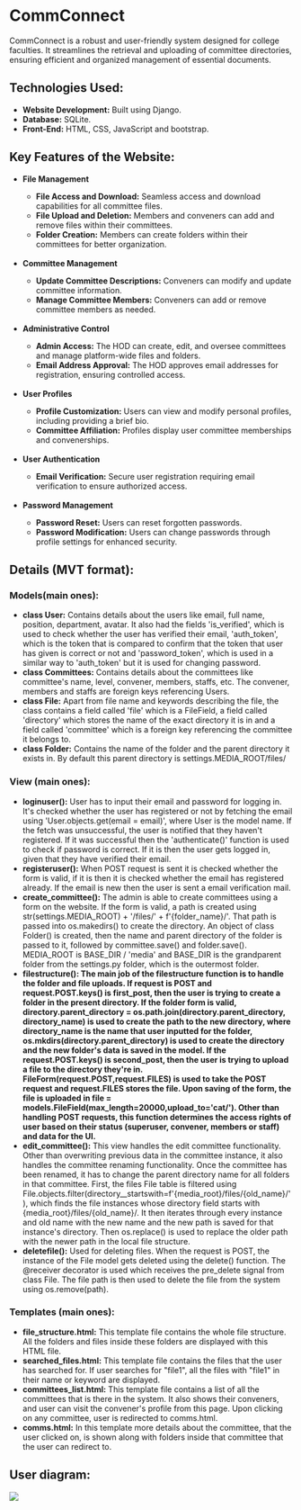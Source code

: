 # CommConnect
<p>CommConnect is a robust and user-friendly system designed for college faculties. It streamlines the retrieval and uploading of committee directories, ensuring efficient and organized management of essential documents.</p>

<h2>Technologies Used:</h2>
<ul>
  <li><strong>Website Development:</strong> Built using Django.</li>
  <li><strong>Database:</strong> SQLite.</li>
  <li><strong>Front-End:</strong> HTML, CSS, JavaScript and bootstrap.</li>
</ul>

<h2>Key Features of the Website:</h2>
<ul>
  <li><strong>File Management</strong></li>
  <ul>
    <li><strong>File Access and Download:</strong> Seamless access and download capabilities for all committee files.</li>
    <li><strong>File Upload and Deletion:</strong> Members and conveners can add and remove files within their committees.</li>
    <li><strong>Folder Creation:</strong> Members can create folders within their committees for better organization.</li>
  </ul><br>
  <li><strong>Committee Management</strong></li>
  <ul>
    <li><strong>Update Committee Descriptions:</strong> Conveners can modify and update committee information.</li>
    <li><strong>Manage Committee Members:</strong> Conveners can add or remove committee members as needed.</li>
  </ul><br>
  <li><strong>Administrative Control</strong></li>
  <ul>
    <li><strong>Admin Access:</strong> The HOD can create, edit, and oversee committees and manage platform-wide files and folders.</li>
    <li><strong>Email Address Approval:</strong> The HOD approves email addresses for registration, ensuring controlled access.</li>
  </ul><br>
  <li><strong>User Profiles</strong></li>
  <ul>
    <li><strong>Profile Customization:</strong> Users can view and modify personal profiles, including providing a brief bio.</li>
    <li><strong>Committee Affiliation:</strong> Profiles display user committee memberships and convenerships.</li>
  </ul><br>
  <li><strong>User Authentication</strong></li>
  <ul>
    <li><strong>Email Verification:</strong> Secure user registration requiring email verification to ensure authorized access.</li>
  </ul><br>
  <li><strong>Password Management</strong></li>
  <ul>
    <li><strong>Password Reset:</strong> Users can reset forgotten passwords.</li>
    <li><strong>Password Modification:</strong> Users can change passwords through profile settings for enhanced security.</li>
  </ul>
</ul>

<h2>Details (MVT format):</h2>
<h3>Models(main ones):</h3>
<ul>
    <li><strong>class User:</strong> Contains details about the users like email, full name, position, department, avatar. It also had the fields 'is_verified', which is used to check whether the user has verified their email, 'auth_token', which is the token that is compared to confirm that the token that user has given is correct or not and 'password_token', which is used in a similar way to 'auth_token' but it is used for changing password.</li>
    <li><strong>class Committees:</strong> Contains details about the committees like committee's name, level, convener, members, staffs, etc. The convener, members and staffs are foreign keys referencing Users.</li>
    <li><strong>class File:</strong> Apart from file name and keywords describing the file, the class contains a field called 'file' which is a FileField, a field called 'directory' which stores the name of the exact directory it is in and a field called 'committee' which is a foreign key referencing the committee it belongs to.</li>
    <li><strong>class Folder:</strong> Contains the name of the folder and the parent directory it exists in. By default this parent directory is settings.MEDIA_ROOT/files/</li>
</ul>

<h3>View (main ones):</h3>
<ul>
    <li><strong>loginuser():</strong> User has to input their email and password for logging in. It's checked whether the user has registered or not by fetching the email using 'User.objects.get(email = email)', where User is the model name. If the fetch was unsuccessful, the user is notified that they haven't registered. If it was successful then the 'authenticate()' function is used to check if password is correct. If it is then the user gets logged in, given that they have verified their email.</li>
  <li><strong>registeruser():</strong> When POST request is sent it is checked whether the form is valid, if it is then it is checked whether the email has registered already. If the email is new then the user is sent a email verification mail.</li>
  <li><strong>create_committee():</strong> The admin is able to create committees using a form on the website. If the form is valid, a path is created using str(settings.MEDIA_ROOT) + '/files/' + f'{folder_name}/'. That path is passed into os.makedirs() to create the directory. An object of class Folder() is created, then the name and parent directory of the folder is passed to it, followed by committee.save() and folder.save(). MEDIA_ROOT is BASE_DIR / 'media' and BASE_DIR is the grandparent folder from the settings.py folder, which is the outermost folder.</li>
    <li><strong>filestructure(): The main job of the filestructure function is to handle the folder and file uploads. If request is POST and request.POST.keys() is first_post, then the user is trying to create a folder in the present directory. If the folder form is valid, directory.parent_directory = os.path.join(directory.parent_directory, directory_name) is used to create the path to the new directory, where directory_name is the name that user inputted for the folder, os.mkdirs(directory.parent_directory) is used to create the directory and the new folder's data is saved in the model. If the request.POST.keys() is second_post, then the user is trying to upload a file to the directory they're in. FileForm(request.POST,request.FILES) is used to take the POST request and request.FILES stores the file. Upon saving of the form, the file is uploaded in file = models.FileField(max_length=20000,upload_to='cat/'). Other than handling POST requests, this function determines the access rights of user based on their status (superuser, convener, members or staff) and data for the UI.</strong> </li>
  <li><strong>edit_committee():</strong> This view handles the edit committee functionality. Other than overwriting previous data in the committee instance, it also handles the committee renaming functionality. Once the committee has been renamed, it has to change the parent directory name for all folders in that committee. First, the files File table is filtered using File.objects.filter(directory__startswith=f'{media_root}/files/{old_name}/'), which finds the file instances whose directory field starts with {media_root}/files/{old_name}/. It then iterates through every instance and old name with the new name and the new path is saved for that instance's directory. Then os.replace() is used to replace the older path with the newer path in the local file structure.</li>
  <li><strong>deletefile():</strong> Used for deleting files. When the request is POST, the instance of the File model gets deleted using the delete() function. The @receiver decorator is used which receives the pre_delete signal from class File. The file path is then used to delete the file from the system using os.remove(path).</li>
</ul>

<h3>Templates (main ones):</h3>
<ul>
  <li><strong>file_structure.html:</strong> This template file contains the whole file structure. All the folders and files inside these folders are displayed with this HTML file.</li>
  <li><strong>searched_files.html:</strong> This template file contains the files that the user has searched for. If user searches for "file1", all the files with "file1" in their name or keyword are displayed.</li>
  <li><strong>committees_list.html:</strong> This template file contains a list of all the committees that is there in the system. It also shows their conveners, and user can visit the convener's profile from this page. Upon clicking on any committee, user is redirected to comms.html.</li>
  <li><strong>comms.html:</strong> In this template more details about the committee, that the user clicked on, is shown along with folders inside that committee that the user can redirect to.</li>
</ul>

<h2>User diagram:</h2>
<img src="https://github.com/user-attachments/assets/e7723d2f-a024-4958-bd60-a24cc561410a"></img>
